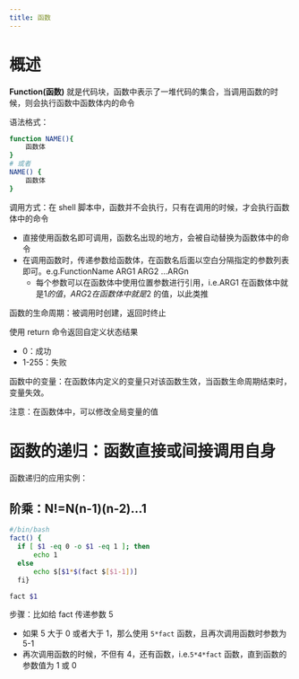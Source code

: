 ```yaml
---
title: 函数
---
```


# 概述

**Function(函数)** 就是代码块，函数中表示了一堆代码的集合，当调用函数的时候，则会执行函数中函数体内的命令

语法格式：

```bash
function NAME(){
    函数体
}
# 或者
NAME() {
    函数体
}
```

调用方式：在 shell 脚本中，函数并不会执行，只有在调用的时候，才会执行函数体中的命令

- 直接使用函数名即可调用，函数名出现的地方，会被自动替换为函数体中的命令
- 在调用函数时，传递参数给函数体，在函数名后面以空白分隔指定的参数列表即可。e.g.FunctionName ARG1 ARG2 ...ARGn
   - 每个参数可以在函数体中使用位置参数进行引用，i.e.ARG1 在函数体中就是$1 的值，ARG2 在函数体中就是$2 的值，以此类推

函数的生命周期：被调用时创建，返回时终止

使用 return 命令返回自定义状态结果

- 0：成功
- 1-255：失败

函数中的变量：在函数体内定义的变量只对该函数生效，当函数生命周期结束时，变量失效。

注意：在函数体中，可以修改全局变量的值

# 函数的递归：函数直接或间接调用自身

函数递归的应用实例：

## 阶乘：N!=N(n-1)(n-2)...1

```bash
#/bin/bash
fact() {
  if [ $1 -eq 0 -o $1 -eq 1 ]; then
      echo 1
  else
      echo $[$1*$(fact $[$1-1])]
  fi}

fact $1
```


步骤：比如给 fact 传递参数 5

- 如果 5 大于 0 或者大于 1，那么使用 `5*fact` 函数，且再次调用函数时参数为 5-1
- 再次调用函数的时候，不但有 4，还有函数，i.e.`5*4*fact` 函数，直到函数的参数值为 1 或 0

